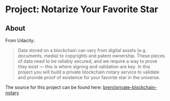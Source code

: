 Project: Notarize Your Favorite Star
====================================

About
-----

From Udacity:
> Data stored on a blockchain can vary from digital assets (e.g. documents, media) to copyrights and patent ownership. These pieces of data need to be reliably secured, and we require a way to prove they exist — this is where signing and validation are key. In this project you will build a private blockchain notary service to validate and provide proof of existence for your favorite star in the universe.

The source for this project can be found here: [brenj/private-blockchain-notary](https://github.com/brenj/private-blockchain-notary)
